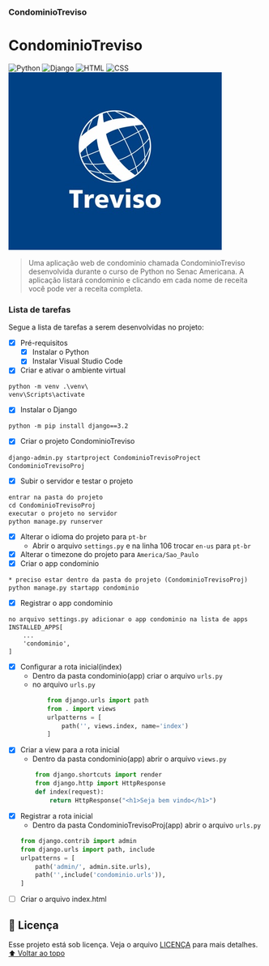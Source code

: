 ### CondominioTreviso
# CondominioTreviso
<!---Esses são exemplos. Veja https://shields.io para outras pessoas ou para personalizar este conjunto de escudos. Você pode querer incluir dependências, status do projeto e informações de licença aqui--->
![Python](https://img.shields.io/badge/Python-14354C?style=for-the-badge&logo=python&logoColor=white)
![Django](https://img.shields.io/badge/Django-092E20?style=for-the-badge&logo=django&logoColor=white)
![HTML](https://img.shields.io/badge/HTML5-E34F26?style=for-the-badge&logo=html5&logoColor=white)
![CSS](https://img.shields.io/badge/CSS3-1572B6?style=for-the-badge&logo=css3&logoColor=white)
<img src="logo.png" alt="Logo do Condominio Treviso">
> Uma aplicação web de condominio chamada CondominioTreviso desenvolvida durante o curso de Python no Senac Americana. A aplicação listará condominio e clicando em cada nome de receita você pode ver a receita completa.
### Lista de tarefas
Segue a lista de tarefas a serem desenvolvidas no projeto:
- [X] Pré-requisitos
    - [X] Instalar o Python
    - [X] Instalar Visual Studio Code
- [X] Criar e ativar o ambiente virtual
```
python -m venv .\venv\
venv\Scripts\activate
```
- [X] Instalar o Django
```
python -m pip install django==3.2
```
- [X] Criar o projeto CondominioTreviso
```
django-admin.py startproject CondominioTrevisoProject CondominioTrevisoProj
```
- [X] Subir o servidor e testar o projeto
```
entrar na pasta do projeto
cd CondominioTrevisoProj
executar o projeto no servidor
python manage.py runserver
```
- [X] Alterar o idioma do projeto para `pt-br`
    - Abrir o arquivo `settings.py` e na linha 106 trocar `en-us` para `pt-br`
- [X] Alterar o timezone do projeto para `America/Sao_Paulo`
- [X] Criar o app condominio
```
* preciso estar dentro da pasta do projeto (CondominioTrevisoProj)
python manage.py startapp condominio
```
- [X] Registrar o app condominio
```
no arquivo settings.py adicionar o app condominio na lista de apps 
INSTALLED_APPS[
    ...
    'condominio',
]
```
- [X] Configurar a rota inicial(index)
    - Dentro da pasta condominio(app) criar o arquivo `urls.py`
    - no arquivo `urls.py` 
        ```python
            from django.urls import path
            from . import views
            urlpatterns = [
                path('', views.index, name='index')
            ]
        ```
- [X] Criar a view para a rota inicial
    - Dentro da pasta condominio(app) abrir o arquivo `views.py` 
    ```python
        from django.shortcuts import render
        from django.http import HttpResponse
        def index(request):
            return HttpResponse("<h1>Seja bem vindo</h1>")
    ```
- [X] Registrar a rota inicial
    - Dentro da pasta CondominioTrevisoProj(app) abrir o arquivo `urls.py`
    ```python
    from django.contrib import admin
    from django.urls import path, include
    urlpatterns = [
        path('admin/', admin.site.urls),
        path('',include('condominio.urls')),
    ]
    ```
- [ ] Criar o arquivo index.html

## 📝 Licença
Esse projeto está sob licença. Veja o arquivo [LICENÇA](LICENSE.md) para mais detalhes.
[⬆ Voltar ao topo](#nome-do-projeto)<br>
